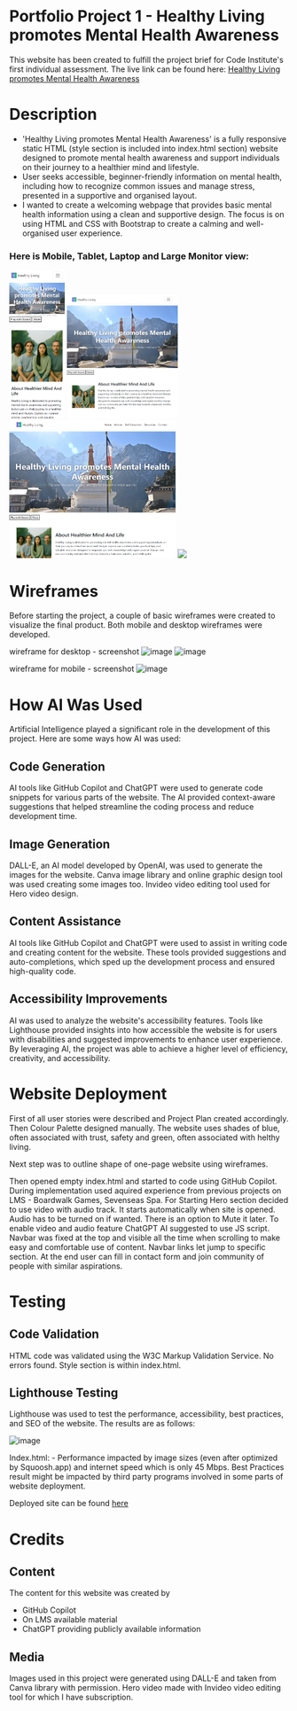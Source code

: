 ﻿# Portfolio Project 1 - Healthy Living promotes Mental Health Awareness

This website has been created to fulfill the project brief for Code Institute's first individual assessment.
The live link can be found here: [Healthy Living promotes Mental Health Awareness](https://marso22.github.io/healthy-living-mental-health/#)

# Description

- 'Healthy Living promotes Mental Health Awareness' is a fully responsive static HTML (style section is included into index.html <head> section) website designed to promote mental health awareness and support individuals on their journey to a healthier mind and lifestyle.
- User seeks accessible, beginner-friendly information on mental health, including how to recognize common issues and manage stress, presented in a supportive and organised layout.
- I wanted to create a welcoming webpage that provides basic mental health information using a clean and supportive design. The focus is on using HTML and CSS with Bootstrap to create a calming and well-organised user experience.

### Here is Mobile, Tablet, Laptop and Large Monitor view:
<img src="assets/images/mobilescreenshot.png" width="100" />  <img src="assets/images/tabletscreenshot.png" width="200" />  <img src="assets/images/laptopscreenshot.png" width="300" /> <img src="assets/images/largemonitorscreenshot.png" width="350" />




# Wireframes
Before starting the project, a couple of basic wireframes were created to visualize the final product. Both mobile and desktop wireframes were developed.
 
 wireframe for desktop - screenshot
![image](https://github.com/user-attachments/assets/b64e4748-3176-4642-a66b-c8135e88da13)
![image](https://github.com/user-attachments/assets/89845644-8188-40cd-8301-80f37b164322)


 wireframe for mobile - screenshot
![image](https://github.com/user-attachments/assets/50c4f224-ce9b-42e7-81b9-00b4960c54e0)

# How AI Was Used

Artificial Intelligence played a significant role in the development of this project. Here are some ways how AI was used:

## Code Generation

AI tools like GitHub Copilot and ChatGPT were used to generate code snippets for various parts of the website. The AI provided context-aware suggestions that helped streamline the coding process and reduce development time.

## Image Generation

DALL-E, an AI model developed by OpenAI, was used to generate the images for the website.
Canva image library and online graphic design tool was used creating some images too. 
Invideo video editing tool used for Hero video design.

## Content Assistance

AI tools like GitHub Copilot and ChatGPT were used to assist in writing code and creating content for the website. These tools provided suggestions and auto-completions, which sped up the development process and ensured high-quality code.

## Accessibility Improvements

AI was used to analyze the website's accessibility features. Tools like Lighthouse provided insights into how accessible the website is for users with disabilities and suggested improvements to enhance user experience.
By leveraging AI, the project was able to achieve a higher level of efficiency, creativity, and accessibility.

# Website Deployment

First of all user stories were described and Project Plan created accordingly.
Then Colour Palette designed manually. The website uses shades of blue, often associated with trust, safety and green, often associated with helthy living.

Next step was to outline shape of one-page website using wireframes.

Then opened empty index.html and started to code using GitHub Copilot. During implementation used aquired experience from previous projects on LMS - Boardwalk Games, Sevenseas Spa. For Starting Hero section decided to use video with audio track. It starts automatically when site is opened. Audio has to be turned on if wanted. There is an option to Mute it later. To enable video and audio feature ChatGPT AI suggested to use JS script. Navbar was fixed at the top and visible all the time when scrolling to make easy and comfortable use of content. Navbar links let jump to specific section. At the end user can fill in contact form and join community of people with similar aspirations.

# Testing

## Code Validation

HTML code was validated using the W3C Markup Validation Service. No errors found. Style section is within index.html.

## Lighthouse Testing

Lighthouse was used to test the performance, accessibility, best practices, and SEO of the website. The results are as follows:

![image](https://github.com/user-attachments/assets/fdbe4c94-1b63-41c3-a13d-20502ac2182d)

Index.html: - Performance impacted by image sizes (even after optimized by Squoosh.app) and internet speed which is only 45 Mbps.
Best Practices result might be impacted by third party programs involved in some parts of website deployment.

Deployed site can be found [here](https://marso22.github.io/healthy-living-mental-health/#)

# Credits

## Content

The content for this website was created by
- GitHub Copilot
- On LMS available material
- ChatGPT providing publicly available information

## Media

Images used in this project were generated using DALL-E and taken from Canva library with permission.
Hero video made with Invideo video editing tool for which I have subscription.
